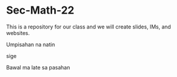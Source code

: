# Sec-Math-22

This is a repository for our class and we will create slides, IMs, and websites.

Umpisahan na natin

sige

Bawal ma late sa pasahan